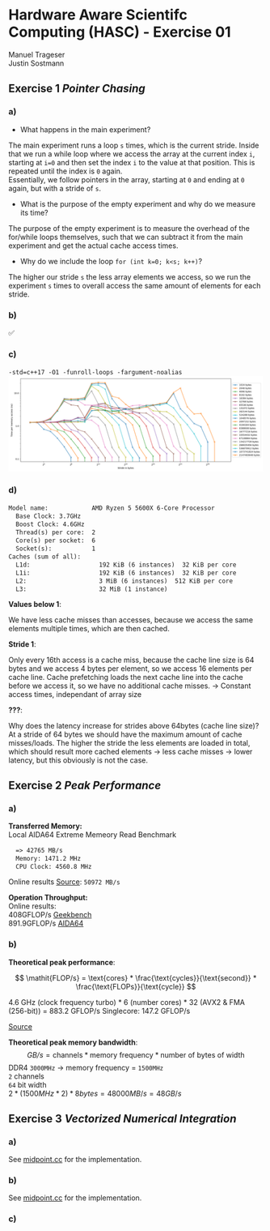 # Hardware Aware Scientifc Computing (HASC) - Exercise 01
Manuel Trageser  
Justin Sostmann  

## Exercise 1 *Pointer Chasing*

### a)
- What happens in the main experiment?  

The main experiment runs a loop `s` times, which is the current stride. Inside that we run a while loop where we access the array at the current index `i`, starting at `i=0` and then set the index `i` to the value at that position. This is repeated until the index is `0` again.  
Essentially, we follow pointers in the array, starting at `0` and ending at `0` again, but with a stride of `s`.

- What is the purpose of the empty experiment and why do we measure its time?  
  
The purpose of the empty experiment is to measure the overhead of the for/while loops themselves, such that we can subtract it from the main experiment and get the actual cache access times.

- Why do we include the loop ``for (int k=0; k<s; k++)``?  

The higher our stride `s` the less array elements we access, so we run the experiment `s` times to overall access the same amount of elements for each stride.

### b)
✅

### c)
``-std=c++17 -O1 -funroll-loops -fargument-noalias``
![Plot](ex1_plot.png)

### d)
```
Model name:            AMD Ryzen 5 5600X 6-Core Processor
  Base Clock: 3.7GHz
  Boost Clock: 4.6GHz
  Thread(s) per core:  2
  Core(s) per socket:  6
  Socket(s):           1
Caches (sum of all):   
  L1d:                   192 KiB (6 instances)  32 KiB per core
  L1i:                   192 KiB (6 instances)  32 KiB per core
  L2:                    3 MiB (6 instances)  512 KiB per core
  L3:                    32 MiB (1 instance)
```

**Values below 1**:  

  We have less cache misses than accesses, because we access the same elements multiple times, which are then cached.

**Stride 1**:  

  Only every 16th access is a cache miss, because the cache line size is 64 bytes and we access 4 bytes per element, so we access 16 elements per cache line.
  Cache prefetching loads the next cache line into the cache before we access it, so we have no additional cache misses.
  -> Constant access times, independant of array size

**???**:  

  Why does the latency increase for strides above 64bytes (cache line size)? 
  At a stride of 64 bytes we should have the maximum amount of cache misses/loads. The higher the stride the less elements are loaded in total, which should result more cached elements -> less cache misses -> lower latency, but this obviously is not the case.

## Exercise 2 *Peak Performance*
### a)

**Transferred Memory:**  
Local AIDA64 Extreme Memeory Read Benchmark
```
  => 42765 MB/s 
  Memory: 1471.2 MHz  
  CPU Clock: 4560.8 MHz
```

Online results  [Source](https://lanoc.org/review/cpus/8208-amd-ryzen-5-5600x?showall=1): ``50972 MB/s``

**Operation Throughput:**  
Online results:  
408GFLOP/s [Geekbench](https://gadgetversus.com/processor/amd-ryzen-5-5600x-gflops-performance/)  
891.9GFLOP/s [AIDA64](https://lanoc.org/review/cpus/8208-amd-ryzen-5-5600x?showall=1)


### b)
**Theoretical peak performance**:

$$
  \mathit{FLOP/s} = \text{cores} * \frac{\text{cycles}}{\text{second}} * \frac{\text{FLOPs}}{\text{cycle}}
$$

4.6 GHz (clock frequency turbo) * 6 (number cores) * 32 (AVX2 & FMA (256-bit)) = 883.2 GFLOP/s
Singlecore: 147.2 GFLOP/s

[Source](https://en.wikipedia.org/wiki/FLOPS)


**Theoretical peak memory bandwidth**:
$$
  \mathit{GB/s} = \text{channels} * \text{memory frequency} * \text{number of bytes of width}
$$
DDR4 ``3000MHz`` -> memory frequency = ``1500MHz``  
``2`` channels  
``64`` bit width  
$2 * (1500MHz*2) * 8bytes = 48000 MB/s = 48 GB/s$


## Exercise 3 *Vectorized Numerical Integration*
### a)
See [midpoint.cc](midpoint.cc) for the implementation.

### b)
See [midpoint.cc](midpoint.cc) for the implementation.

### c)
